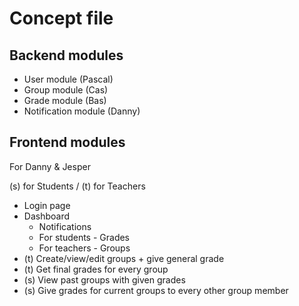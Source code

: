 # Concept file

## Backend modules
- User module (Pascal)
- Group module (Cas)
- Grade module (Bas)
- Notification module (Danny)

## Frontend modules
For Danny & Jesper

(s) for Students / (t) for Teachers
- Login page
- Dashboard
  - Notifications
  - For students - Grades
  - For teachers - Groups
- (t) Create/view/edit groups + give general grade
- (t) Get final grades for every group
- (s) View past groups with given grades
- (s) Give grades for current groups to every other group member
